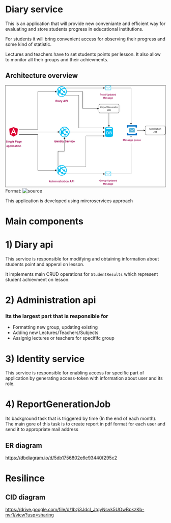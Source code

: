 # Diary service

This is an application that will provide new conveniante and efficient way for evaluating and store students progress in educational institutions.

For students it will bring convenient access for observing their progress and some kind of statistic.

Lectures and teachers have to set students points per lesson. It also allow to monitor all their groups and their achievments.

## Architecture overview

![GitHub Logo](/images/architecture.png)
Format: ![source](https://drive.google.com/file/d/1mc0QvR5uPW-jcwpXSbU4kUExXFeqkiGu/view)

This application is developed using mircroservices approach

# Main components

# 1) Diary api

This service is responsible for modifying and obtaining information about students point and apperal on lesson.

It implements main CRUD operations for `StudentResults` which represent student achievment on lesson.

# 2) Administration api

### Its the largest part that is responsible for
- Formatting new group, updating existing
- Adding new Lectures/Teachers/Subjects
- Assignig lectures or teachers for specififc group

# 3) Identity service

This service is responsible for enabling access for specific part of application by generating access-token with information about user and its role.

# 4) ReportGenerationJob

Its background task that is triggered by time (In the end of each month).
The main gore of this task is to create report in pdf format for each user and send it to appropriate mail address


## ER diagram

https://dbdiagram.io/d/5db1756802e6e93440f295c2

# Resilince

## CID diagram

https://drive.google.com/file/d/1bzj3JdcI_JtgyNcvk5UOwBpkzKb-nvr1/view?usp=sharing

